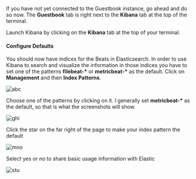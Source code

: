 If you have not yet connected to the Guestbook instance, go ahead and do so now. The **Guestbook** tab is right next to the **Kibana** tab at the top of the terminal.

Launch Kibana by clicking on the **Kibana** tab at the top of your terminal. 

#### Configure Defaults
You should now have indices for the Beats in Elasticsearch.   In order to use Kibana to search and visualize the information in those indices you have to set one of the patterns **filebeat-\*** or  **metricbeat-\*** as the default.  Click on **Management** and then **Index Patterns**.

![abc](https://user-images.githubusercontent.com/25182304/43741865-d552ac5a-999d-11e8-9c27-3ce5ef38ecc8.png)

Choose one of the patterns by clicking on it.  I generally set **metricbeat-\*** as the default, so that is what the screenshots will show.

![ghi](https://user-images.githubusercontent.com/25182304/43741879-de52cb28-999d-11e8-9d2d-02f8cb965e38.png)

Click the star on the far right of the page to make your index pattern the default

![mno](https://user-images.githubusercontent.com/25182304/43741884-e1462d84-999d-11e8-9977-45ae5a2975da.png)

Select yes or no to share basic usage information with Elastic

![stu](https://user-images.githubusercontent.com/25182304/43741889-e78c71e4-999d-11e8-8d4a-830c752cf136.png)

